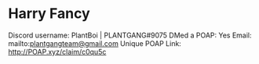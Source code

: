 # Harry Fancy

Discord username: PlantBoi | PLANTGANG#9075
DMed a POAP: Yes
Email: mailto:plantgangteam@gmail.com
Unique POAP Link: http://POAP.xyz/claim/c0qu5c